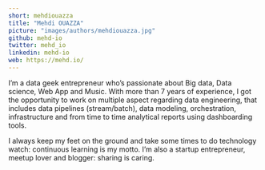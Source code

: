 ```yaml
---
short: mehdiouazza
title: "Mehdi OUAZZA"
picture: "images/authors/mehdiouazza.jpg"
github: mehd-io
twitter: mehd_io
linkedin: mehd-io
web: https://mehd.io/
---
```


I’m a data geek entrepreneur who’s passionate about Big data, Data science, Web App and Music. With more than 7 years of experience, I got the opportunity to work on multiple aspect regarding data engineering, that includes data pipelines (stream/batch), data modeling, orchestration, infrastructure and from time to time analytical reports using dashboarding tools.

I always keep my feet on the ground and take some times to do technology watch: continuous learning is my motto. I’m also a startup entrepreneur, meetup lover and blogger: sharing is caring.